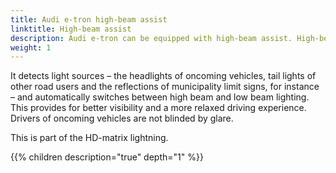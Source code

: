 ```yaml
---
title: Audi e-tron high-beam assist
linktitle: High-beam assist
description: Audi e-tron can be equipped with high-beam assist. High-beam assist utilizes a camera mounted on the interior mirror.
weight: 1
---
```



It detects light sources – the headlights of oncoming vehicles, tail lights of other road users and the reflections of municipality limit signs, for instance – and automatically switches between high beam and low beam lighting. This provides for better visibility and a more relaxed driving experience. Drivers of oncoming vehicles are not blinded by glare. 

This is part of the HD-matrix lightning.

{{% children description="true" depth="1" %}}

